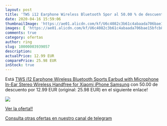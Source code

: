 ```yaml
---
layout: post
title: 'TWS i12 Earphone Wireless Bluetooth Spor al 50.00 % de descuento'
date: 2020-04-16 15:59:06
thumbnailImage: 'https://ae01.alicdn.com/kf/U6c4082c3b61c4abaada706bae15bfcb8Y/TWS-i12-Earphone-Wireless-Bluetooth-Sports-Earbud-with-Microphone-In-Ear-Stereo-Wireless-Handfree-for-Xiaomi.jpg_350x350._SL200_.jpg'
images: [ 'https://ae01.alicdn.com/kf/U6c4082c3b61c4abaada706bae15bfcb8Y/TWS-i12-Earphone-Wireless-Bluetooth-Sports-Earbud-with-Microphone-In-Ear-Stereo-Wireless-Handfree-for-Xiaomi.jpg_350x350._SL200_.jpg' ]
comments: true
category: ofertas
author: ring
slug: 10000003939057
description:
actualPrice: 12.99 EUR
comparePrice: 25.98 EUR
inStock: true
---
```


Está [TWS i12 Earphone Wireless Bluetooth Sports Earbud with Microphone In-Ear Stereo Wireless Handfree for Xiaomi iPhone Samsung](https://www.amazon.com/dp/10000003939057/?tag=redken08-20) con 50.00 de descuento por 12.99 EUR (original: 25.98 EUR) en el siguiente enlace!

[![](https://ae01.alicdn.com/kf/U6c4082c3b61c4abaada706bae15bfcb8Y/TWS-i12-Earphone-Wireless-Bluetooth-Sports-Earbud-with-Microphone-In-Ear-Stereo-Wireless-Handfree-for-Xiaomi.jpg_350x350._SL200_.jpg)](https://www.amazon.com/dp/10000003939057/?tag=redken08-20)

[Ver la oferta!!](https://www.amazon.com/dp/10000003939057/?tag=redken08-20)

[Consulta otras ofertas en nuestro canal de telegram](https://t.me/s/ofertas25)
